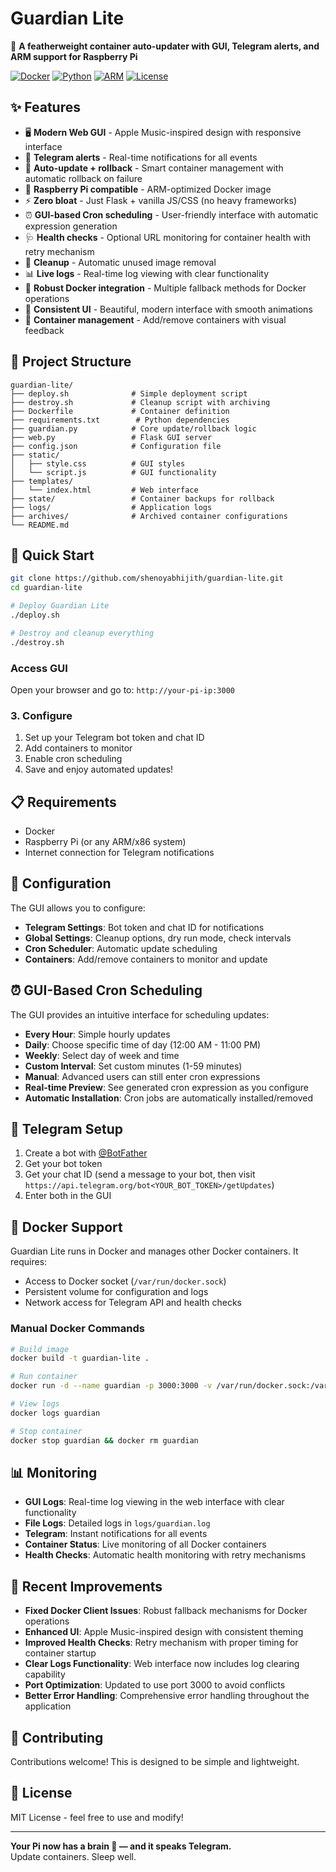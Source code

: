 # Guardian Lite

🚀 **A featherweight container auto-updater with GUI, Telegram alerts, and ARM support for Raspberry Pi**

[![Docker](https://img.shields.io/badge/Docker-Ready-blue?logo=docker)](https://www.docker.com/)
[![Python](https://img.shields.io/badge/Python-3.11+-green?logo=python)](https://python.org/)
[![ARM](https://img.shields.io/badge/ARM-Raspberry%20Pi-red?logo=raspberry-pi)](https://www.raspberrypi.org/)
[![License](https://img.shields.io/badge/License-MIT-yellow.svg)](LICENSE)

## ✨ Features

- 🖥️ **Modern Web GUI** - Apple Music-inspired design with responsive interface
- 📱 **Telegram alerts** - Real-time notifications for all events
- 🔄 **Auto-update + rollback** - Smart container management with automatic rollback on failure
- 🍓 **Raspberry Pi compatible** - ARM-optimized Docker image
- ⚡ **Zero bloat** - Just Flask + vanilla JS/CSS (no heavy frameworks)
- ⏰ **GUI-based Cron scheduling** - User-friendly interface with automatic expression generation
- 🩺 **Health checks** - Optional URL monitoring for container health with retry mechanism
- 🧹 **Cleanup** - Automatic unused image removal
- 📊 **Live logs** - Real-time log viewing with clear functionality
- 🔧 **Robust Docker integration** - Multiple fallback methods for Docker operations
- 🎨 **Consistent UI** - Beautiful, modern interface with smooth animations
- 🚀 **Container management** - Add/remove containers with visual feedback

## 📁 Project Structure

```
guardian-lite/
├── deploy.sh              # Simple deployment script
├── destroy.sh             # Cleanup script with archiving
├── Dockerfile             # Container definition
├── requirements.txt        # Python dependencies
├── guardian.py            # Core update/rollback logic
├── web.py                 # Flask GUI server
├── config.json            # Configuration file
├── static/
│   ├── style.css          # GUI styles
│   └── script.js          # GUI functionality
├── templates/
│   └── index.html         # Web interface
├── state/                 # Container backups for rollback
├── logs/                  # Application logs
├── archives/              # Archived container configurations
└── README.md
```

## 🚀 Quick Start

```bash
git clone https://github.com/shenoyabhijith/guardian-lite.git
cd guardian-lite

# Deploy Guardian Lite
./deploy.sh

# Destroy and cleanup everything
./destroy.sh
```

### Access GUI

Open your browser and go to: `http://your-pi-ip:3000`

### 3. Configure

1. Set up your Telegram bot token and chat ID
2. Add containers to monitor
3. Enable cron scheduling
4. Save and enjoy automated updates!

## 📋 Requirements

- Docker
- Raspberry Pi (or any ARM/x86 system)
- Internet connection for Telegram notifications

## 🔧 Configuration

The GUI allows you to configure:

- **Telegram Settings**: Bot token and chat ID for notifications
- **Global Settings**: Cleanup options, dry run mode, check intervals
- **Cron Scheduler**: Automatic update scheduling
- **Containers**: Add/remove containers to monitor and update

## ⏰ GUI-Based Cron Scheduling

The GUI provides an intuitive interface for scheduling updates:

- **Every Hour**: Simple hourly updates
- **Daily**: Choose specific time of day (12:00 AM - 11:00 PM)
- **Weekly**: Select day of week and time
- **Custom Interval**: Set custom minutes (1-59 minutes)
- **Manual**: Advanced users can still enter cron expressions
- **Real-time Preview**: See generated cron expression as you configure
- **Automatic Installation**: Cron jobs are automatically installed/removed

## 📱 Telegram Setup

1. Create a bot with [@BotFather](https://t.me/botfather)
2. Get your bot token
3. Get your chat ID (send a message to your bot, then visit `https://api.telegram.org/bot<YOUR_BOT_TOKEN>/getUpdates`)
4. Enter both in the GUI

## 🐳 Docker Support

Guardian Lite runs in Docker and manages other Docker containers. It requires:

- Access to Docker socket (`/var/run/docker.sock`)
- Persistent volume for configuration and logs
- Network access for Telegram API and health checks

### Manual Docker Commands

```bash
# Build image
docker build -t guardian-lite .

# Run container
docker run -d --name guardian -p 3000:3000 -v /var/run/docker.sock:/var/run/docker.sock guardian-lite

# View logs
docker logs guardian

# Stop container
docker stop guardian && docker rm guardian
```

## 📊 Monitoring

- **GUI Logs**: Real-time log viewing in the web interface with clear functionality
- **File Logs**: Detailed logs in `logs/guardian.log`
- **Telegram**: Instant notifications for all events
- **Container Status**: Live monitoring of all Docker containers
- **Health Checks**: Automatic health monitoring with retry mechanisms

## 🔧 Recent Improvements

- **Fixed Docker Client Issues**: Robust fallback mechanisms for Docker operations
- **Enhanced UI**: Apple Music-inspired design with consistent theming
- **Improved Health Checks**: Retry mechanism with proper timing for container startup
- **Clear Logs Functionality**: Web interface now includes log clearing capability
- **Port Optimization**: Updated to use port 3000 to avoid conflicts
- **Better Error Handling**: Comprehensive error handling throughout the application

## 🤝 Contributing

Contributions welcome! This is designed to be simple and lightweight.

## 📄 License

MIT License - feel free to use and modify!

---

**Your Pi now has a brain 🧠 — and it speaks Telegram.**  
Update containers. Sleep well.